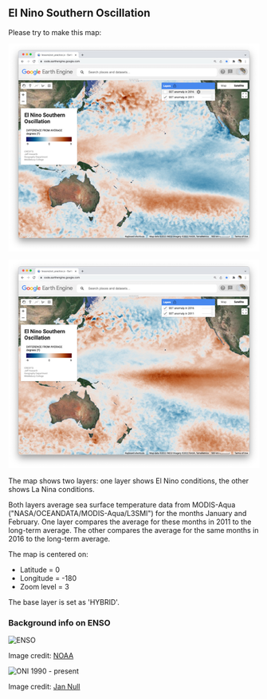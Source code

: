 ## El Nino Southern Oscillation  

Please try to make this map:

![ENSO 2011](images/ENSO_2011.jpg)  

![ENSO 2016](images/ENSO_2016.jpg)

The map shows two layers: one layer shows El Nino conditions, the other shows La Nina conditions.  

Both layers average sea surface temperature data from MODIS-Aqua ("NASA/OCEANDATA/MODIS-Aqua/L3SMI") for the months January and February. One layer compares the average for these months in 2011 to the long-term average. The other compares the average for the same months in 2016 to the long-term average.  

The map is centered on:  
- Latitude = 0
- Longitude = -180
- Zoom level = 3  

The base layer is set as 'HYBRID'.  

### Background info on ENSO

![ENSO](https://www.climate.gov/sites/default/files/2021-04/ENSOPageWhatisElNinoTest_0.png)  

Image credit: [NOAA](https://www.climate.gov/enso)

![ONI 1990 - present](https://ggweather.com/enso/oni1990.png)

Image credit: [Jan Null](https://ggweather.com/enso/oni.htm)  
